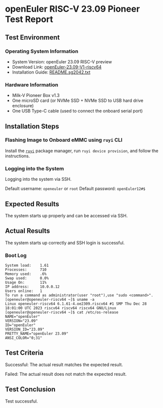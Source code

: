 # openEuler RISC-V 23.09 Pioneer  Test Report

## Test Environment

### Operating System Information

- System Version: openEuler 23.09 RISC-V preview
- Download Link: [openEuler-23.09-V1-riscv64](https://mirror.iscas.ac.cn/openeuler-sig-riscv/openEuler-RISC-V/preview/openEuler-23.09-V1-riscv64/SG2042/)
- Installation Guide: [README.sg2042.txt](https://mirror.iscas.ac.cn/openeuler-sig-riscv/openEuler-RISC-V/preview/openEuler-23.09-V1-riscv64/Unmatched/README.sg2042.txt)

### Hardware Information

- Milk-V Pioneer Box v1.3
- One microSD card (or NVMe SSD + NVMe SSD to USB hard drive enclosure)
- One USB Type-C cable (used to connect the onboard serial port)

## Installation Steps

### Flashing Image to Onboard eMMC using `ruyi` CLI

Install the [`ruyi`](https://github.com/ruyisdk/ruyi) package manager, run `ruyi device provision`, and follow the instructions.

### Logging into the System

Logging into the system via SSH.

Default username: `openeuler` or `root`
Default password: `openEuler12#$`

## Expected Results

The system starts up properly and can be accessed via SSH.

## Actual Results

The system starts up correctly and SSH login is successful.

### Boot Log

```log
System load:    1.61
Processes:      710
Memory used:    .6%
Swap used:      0.0%
Usage On:       11%
IP address:     10.0.0.12
Users online:   1
To run a command as administrator(user "root"),use "sudo <command>".
[openeuler@openeuler-riscv64 ~]$ uname -a
Linux openeuler-riscv64 6.1.61-4.oe2309.riscv64 #1 SMP Thu Dec 28 18:01:00 UTC 2023 riscv64 riscv64 riscv64 GNU/Linux
[openeuler@openeuler-riscv64 ~]$ cat /etc/os-release 
NAME="openEuler"
VERSION="23.09"
ID="openEuler"
VERSION_ID="23.09"
PRETTY_NAME="openEuler 23.09"
ANSI_COLOR="0;31"
```

## Test Criteria

Successful: The actual result matches the expected result.

Failed: The actual result does not match the expected result.

## Test Conclusion

Test successful.

